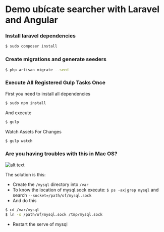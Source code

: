 # Demo ubícate searcher with Laravel and Angular

### Install laravel dependencies
```sh
$ sudo composer install
```
### Create migrations and generate seeders
```sh
$ php artisan migrate --seed
```

### Execute All Registered Gulp Tasks Once
First you need to install all dependencies

```sh
$ sudo npm install
```
And execute
```sh
$ gulp
```
Watch Assets For Changes
```sh
$ gulp watch
```

### Are you having troubles with this in Mac OS?
![alt text](https://s3.amazonaws.com/uploads.hipchat.com/12808/41232/sZ1uvBux6RHyWnP/Captura%20de%20pantalla%202015-09-27%20a%20la%28s%29%2017.24.39.png "trouble")

The solution is this:

* Create the `/mysql` directory into `/var`
* To know the location of mysql.sock execute: `$ ps -ax|grep mysql` and search `--socket=/path/of/mysql.sock`
* And do this
```sh
$ cd /var/mysql
$ ln -s /path/of/mysql.sock /tmp/mysql.sock
```
* Restart the serve of mysql